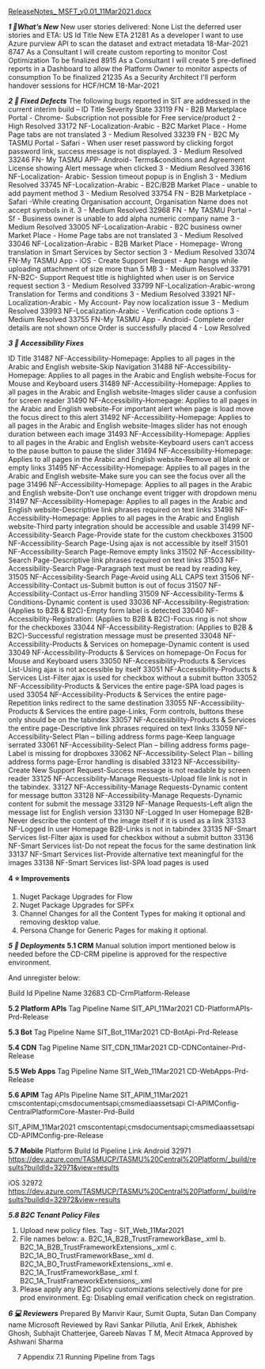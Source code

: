 [ReleaseNotes_ MSFT_v0.01_11Mar2021.docx](/.attachments/ReleaseNotes_%20MSFT_v0.01_11Mar2021-a9f47bd1-a476-44dd-bc8c-8120efeca3bf.docx)

_**1	🔧What’s New**_
New user stories delivered: None
List the deferred user stories and ETA:
US Id 	Title	New ETA
21281	As a developer I want to use Azure purview API to scan the dataset and extract metadata	18-Mar-2021
8747	As a Consultant I will create custom reporting to monitor Cost Optimization	To be finalized
8915	As a Consultant I will create 5 pre-defined reports in a Dashboard to allow the Platform Owner to monitor aspects of consumption	To be finalized
21235		As a Security Architect I'll perform handover sessions for HCF/HCM	18-Mar-2021


_**2	🚀 Fixed Defects**_
The following bugs reported in SIT are addressed in the current interim build –
ID	Title	Severity	State
33119
FN - B2B Marketplace Portal - Chrome- Subscription not possible for Free service/product	2 - High	Resolved
33172
NF-Localization-Arabic - B2C Market Place - Home Page tabs are not translated	3 - Medium	Resolved
33239
FN - B2C My TASMU Portal - Safari - When user reset password by clicking forgot password link, success message is not displayed.	3 - Medium	Resolved
33246
FN- My TASMU APP- Android- Terms&conditions and Agreement License showing Alert message when clicked	3 - Medium	Resolved
33616
NF-Localization- Arabic- Session timeout popup is in English	3 - Medium	Resolved
33745
NF-Localization-Arabic - B2C/B2B Market Place - unable to add payment method	3 - Medium	Resolved
33754
FN - B2B Marketplace - Safari -While creating Organisation account, Organisation Name does not accept symbols in it.	3 - Medium	Resolved
32968
FN - My TASMU Portal - Sf - Business owner is unable to add alpha numeric company name	3 - Medium	Resolved
33005
NF-Localization-Arabic - B2C business owner Market Place - Home Page tabs are not translated	3 - Medium	Resolved
33046
NF-Localization-Arabic - B2B Market Place - Homepage- Wrong translation in Smart Services by Sector section	3 - Medium	Resolved
33074
FN-My TASMU App - iOS - Create Support Request - App hangs while uploading attachment of size more than 5 MB	3 - Medium	Resolved
33791
FN-B2C- Support Request title is highlighted when user is on Service request section	3 - Medium	Resolved
33799
NF-Localization-Arabic-wrong Translation for Terms and conditions	3 - Medium	Resolved
33921
NF-Localization-Arabic - My Account- Pay now localization issue	3 - Medium	Resolved
33993
NF-Localization-Arabic - Verification code options	3 - Medium	Resolved
33755
FN-My TASMU App - Android- Complete order details are not shown once Order is successfully placed	4 - Low	Resolved

**_3	🚀 Accessibility Fixes_**

ID	Title
31487	NF-Accessibility-Homepage: Applies to all pages in the Arabic and English website-Skip Navigation
31488	NF-Accessibility-Homepage: Applies to all pages in the Arabic and English website-Focus for Mouse and Keyboard users
31489	NF-Accessibility-Homepage: Applies to all pages in the Arabic and English website-Images slider cause a confusion for screen reader
31490	NF-Accessibility-Homepage: Applies to all pages in the Arabic and English website-For important alert when page is load move the focus direct to this alert
31492	NF-Accessibility-Homepage: Applies to all pages in the Arabic and English website-Images slider has not enough duration between each image
31493	NF-Accessibility-Homepage: Applies to all pages in the Arabic and English website-Keyboard users can’t access to the pause button to pause the slider
31494	NF-Accessibility-Homepage: Applies to all pages in the Arabic and English website-Remove all blank or empty links
31495	NF-Accessibility-Homepage: Applies to all pages in the Arabic and English website-Make sure you can see the focus over all the page
31496	NF-Accessibility-Homepage: Applies to all pages in the Arabic and English website-Don’t use onchange event trigger with dropdown menu
31497	NF-Accessibility-Homepage: Applies to all pages in the Arabic and English website-Descriptive link phrases required on text links
31498	NF-Accessibility-Homepage: Applies to all pages in the Arabic and English website-Third party integration should be accessible and usable
31499	NF-Accessibility-Search Page-Provide state for the custom checkboxes
31500	NF-Accessibility-Search Page-Using ajax is not accessible by itself
31501	NF-Accessibility-Search Page-Remove empty links
31502	NF-Accessibility-Search Page-Descriptive link phrases required on text links
31503	NF-Accessibility-Search Page-Paragraph text must be read by reading key,
31505	NF-Accessibility-Search Page-Avoid using ALL CAPS text
31506	NF-Accessibility-Contact us-Submit button is out of focus
31507	NF-Accessibility-Contact us-Error handling
31509	NF-Accessibility-Terms & Conditions-Dynamic content is used
33036	NF-Accessibility-Registration: (Applies to B2B & B2C)-Empty form label is detected
33040	NF-Accessibility-Registration: (Applies to B2B & B2C)-Focus ring is not show for the checkboxes
33044	NF-Accessibility-Registration: (Applies to B2B & B2C)-Successful registration message must be presented
33048	NF-Accessibility-Products & Services on homepage-Dynamic content is used
33049	NF-Accessibility-Products & Services on homepage-On Focus for Mouse and Keyboard users
33050	NF-Accessibility-Products & Services List-Using ajax is not accessible by itself
33051	NF-Accessibility-Products & Services List-Filter ajax is used for checkbox without a submit button
33052	NF-Accessibility-Products & Services the entire page-SPA load pages is used
33054	NF-Accessibility-Products & Services the entire page-Repetition links redirect to the same destination
33055	NF-Accessibility-Products & Services the entire page-Links, Form controls, buttons these only should be on the tabindex
33057	NF-Accessibility-Products & Services the entire page-Descriptive link phrases required on text links
33059	NF-Accessibility-Select Plan – billing address forms page-Keep language serrated
33061	NF-Accessibility-Select Plan – billing address forms page-Label is missing for dropboxes
33062	NF-Accessibility-Select Plan – billing address forms page-Error handling is disabled
33123	NF-Accessibility-Create New Support Request-Success message is not readable by screen reader
33125	NF-Accessibility-Manage Requests-Upload file link is not in the tabindex.
33127	NF-Accessibility-Manage Requests-Dynamic content for message button
33128	NF-Accessibility-Manage Requests-Dynamic content for submit the message
33129	NF-Manage Requests-Left align the message list for English version
33130	NF-Logged In user Homepage B2B-Never describe the content of the image itself if it is used as a link
33133	NF-Logged In user Homepage B2B-Links is not in tabindex
33135	NF-Smart Services list-Filter ajax is used for checkbox without a submit button
33136	NF-Smart Services list-Do not repeat the focus for the same destination link
33137	NF-Smart Services list-Provide alternative text meaningful for the images
33138	NF-Smart Services list-SPA load pages is used

**4	⭐ Improvements**
1.	Nuget Package Upgrades for Flow
2.	Nuget Package Upgrades for SPFx
3.	Channel Changes for all the Content Types for making it optional and removing desktop value.
4.	Persona Change for Generic Pages for making it optional.

_**5	🚀 Deployments**_
**5.1	CRM**
Manual solution import mentioned below is needed before the CD-CRM pipeline is approved for the respective environment.
 
And unregister below:
 
Build Id	Pipeline Name
32683	CD-CrmPlatform-Release 


**5.2	Platform APIs**
Tag	Pipeline Name
SIT_API_11Mar2021	CD-PlatformAPIs-Prd-Release


**5.3	Bot**
Tag	Pipeline Name
SIT_Bot_11Mar2021 	CD-BotApi-Prd-Release


**5.4	CDN**
Tag	Pipeline Name
SIT_CDN_11Mar2021	CD-CDNContainer-Prd-Release


**5.5	Web Apps**
Tag	Pipeline Name
SIT_Web_11Mar2021	CD-WebApps-Prd-Release


**5.6	  APIM** 
Tag	APIs	Pipeline Name
SIT_APIM_11Mar2021	cmscontentapi;cmsdocumentsapi;cmsmediaassetsapi	CI-APIMConfig-CentralPlatformCore-Master-Prd-Build

SIT_APIM_11Mar2021	cmscontentapi;cmsdocumentsapi;cmsmediaassetsapi	CD-APIMConfig-pre-Release


**5.7	Mobile**
Platform	Build Id	Pipeline Link
Android	32971	https://dev.azure.com/TASMUCP/TASMU%20Central%20Platform/_build/results?buildId=32971&view=results

iOS	32972	https://dev.azure.com/TASMUCP/TASMU%20Central%20Platform/_build/results?buildId=32972&view=results


**_5.8	B2C Tenant Policy Files_**
1.	Upload new policy files. Tag - SIT_Web_11Mar2021
2.	File names below:
a.	B2C_1A_B2B_TrustFrameworkBase_<env>.xml
b.	B2C_1A_B2B_TrustFrameworkExtensions_<env>.xml
c.	B2C_1A_BO_TrustFrameworkBase_<env>.xml
d.	B2C_1A_BO_TrustFrameworkExtensions_<env>.xml
e.	B2C_1A_TrustFrameworkBase_<env>.xml
f.	B2C_1A_TrustFrameworkExtensions_<env>.xml
3.	Please apply any B2C policy customizations selectively done for pre prod environment. Eg: Disabling email verification check on registration.

**_6	💻 Reviewers_** 
Prepared By	Manvir Kaur, Sumit Gupta, Sutan Dan
Company name	Microsoft
Reviewed by 	Ravi Sankar Pillutla, Anil Erkek, Abhishek Ghosh, Subhajit Chatterjee, Gareeb Navas T M, Mecit Atmaca
Approved by 	Ashwani Sharma

 
7	Appendix
7.1	 Running Pipeline from Tags
 
